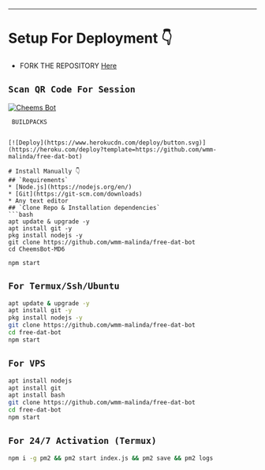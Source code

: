 



-------


# Setup For Deployment 👇

- FORK THE REPOSITORY [Here](https://github.com/wmm-malinda/free-dat-bot/fork)

## `Scan QR Code For Session`
[![Cheems Bot](https://repl.it/badge/github/quiec/whatsasena)](https://replit.com/@DGXeon/Cheems-Bot-Multi-Device-Qr-Code-Generator?output%20only=1&lite=1#index.js)

 ` BUILDPACKS`

```

[![Deploy](https://www.herokucdn.com/deploy/button.svg)](https://heroku.com/deploy?template=https://github.com/wmm-malinda/free-dat-bot)

# Install Manually 👇
## `Requirements`
* [Node.js](https://nodejs.org/en/)
* [Git](https://git-scm.com/downloads)
* Any text editor
## `Clone Repo & Installation dependencies`
```bash
apt update & upgrade -y
apt install git -y
pkg install nodejs -y 
git clone https://github.com/wmm-malinda/free-dat-bot
cd CheemsBot-MD6

npm start
```
## `For Termux/Ssh/Ubuntu`
```bash
apt update & upgrade -y
apt install git -y
pkg install nodejs -y 
git clone https://github.com/wmm-malinda/free-dat-bot
cd free-dat-bot
npm start
```
## `For VPS`
```bash
apt install nodejs 
apt install git 
apt install bash
git clone https://github.com/wmm-malinda/free-dat-bot
cd free-dat-bot
npm start
```
## `For 24/7 Activation (Termux)`
```bash
npm i -g pm2 && pm2 start index.js && pm2 save && pm2 logs
```
